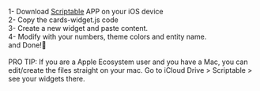 1- Download <a href="https://apps.apple.com/es/app/scriptable/id1405459188">Scriptable</a> APP on your iOS device <br>
2- Copy the cards-widget.js code  <br>
3- Create a new widget and paste content.  <br>
4- Modify with your numbers, theme colors and entity name. <br>
and Done!🤩 <br>
 <br>
PRO TIP: If you are a Apple Ecosystem user and you have a Mac, you can edit/create the files straight on your mac. Go to iCloud Drive > Scriptable > see your widgets there.